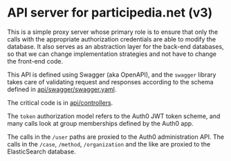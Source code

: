 # API server for participedia.net (v3)

This is a simple proxy server whose primary role is to ensure that only the
calls with the appropriate authorization credentials are able to modify the
database.  It also serves as an abstraction layer for the back-end databases,
so that we can change implementation strategies and not have to change the
front-end code.

This API is defined using Swagger (aka OpenAPI), and the `swagger` library
takes care of validating request and responses according to the schema defined
in [api/swagger/swagger.yaml](api/swagger/swagger.yaml).

The critical code is in [api/controllers](/api/controllers).

The `token` authorization model refers to the Auth0 JWT token scheme, and
many calls look at group memberships defined by the Auth0 app.

The calls in the `/user` paths are proxied to the Auth0 administration API.
The calls in the `/case`, `/method`, `/organization` and the like are proxied
to the ElasticSearch database.
